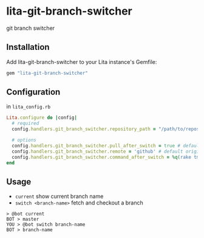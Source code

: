 # lita-git-branch-switcher

git branch switcher

## Installation

Add lita-git-branch-switcher to your Lita instance's Gemfile:

``` ruby
gem "lita-git-branch-switcher"
```

## Configuration

in `lita_config.rb`

```ruby
Lita.configure do |config|
  # required
  config.handlers.git_branch_switcher.repository_path = "/path/to/repository"

  # options
  config.handlers.git_branch_switcher.pull_after_switch = true # default false
  config.handlers.git_branch_switcher.remote = 'github' # default origin
  config.handlers.git_branch_switcher.command_after_switch = %q(rake tmp:clear)
end
```

## Usage
- `current` show current branch name
- `switch <branch-name>` fetch and checkout a branch

```
> @bot current
BOT > master
YOU > @bot switch branch-name
BOT > branch-name
```
